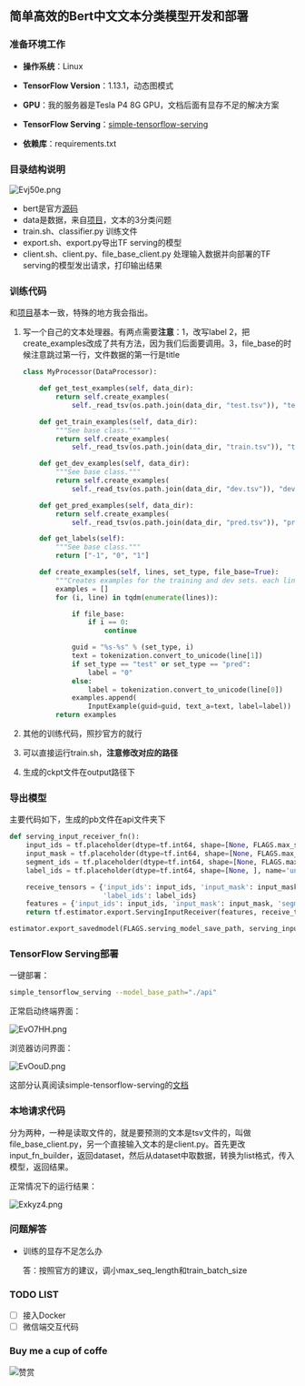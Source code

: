 ## 简单高效的Bert中文文本分类模型开发和部署

### 准备环境工作

- **操作系统**：Linux

- **TensorFlow Version**：1.13.1，动态图模式
- **GPU**：我的服务器是Tesla P4 8G GPU，文档后面有显存不足的解决方案
- **TensorFlow Serving**：[simple-tensorflow-serving](<https://stfs.readthedocs.io/en/latest/quick_start.html>)
- **依赖库**：requirements.txt

### 目录结构说明

![Evj50e.png](https://s2.ax1x.com/2019/05/20/Evj50e.png)

- bert是官方[源码](https://github.com/google-research/bert)
- data是数据，来自[项目](https://github.com/xmxoxo/BERT-train2deploy)，文本的3分类问题
- train.sh、classifier.py 训练文件
- export.sh、export.py导出TF serving的模型
- client.sh、client.py、file_base_client.py 处理输入数据并向部署的TF serving的模型发出请求，打印输出结果

### 训练代码

和[项目](https://github.com/xmxoxo/BERT-train2deploy)基本一致，特殊的地方我会指出。

1. 写一个自己的文本处理器。有两点需要**注意**：1，改写label 2，把create_examples改成了共有方法，因为我们后面要调用。3，file_base的时候注意跳过第一行，文件数据的第一行是title

   ```python
   class MyProcessor(DataProcessor):
   
       def get_test_examples(self, data_dir):
           return self.create_examples(
               self._read_tsv(os.path.join(data_dir, "test.tsv")), "test")
   
       def get_train_examples(self, data_dir):
           """See base class."""
           return self.create_examples(
               self._read_tsv(os.path.join(data_dir, "train.tsv")), "train")
   
       def get_dev_examples(self, data_dir):
           """See base class."""
           return self.create_examples(
               self._read_tsv(os.path.join(data_dir, "dev.tsv")), "dev")
   
       def get_pred_examples(self, data_dir):
           return self.create_examples(
               self._read_tsv(os.path.join(data_dir, "pred.tsv")), "pred")
   
       def get_labels(self):
           """See base class."""
           return ["-1", "0", "1"]
   
       def create_examples(self, lines, set_type, file_base=True):
           """Creates examples for the training and dev sets. each line is label+\t+text_a+\t+text_b """
           examples = []
           for (i, line) in tqdm(enumerate(lines)):
   
               if file_base:
                   if i == 0:
                       continue
   
               guid = "%s-%s" % (set_type, i)
               text = tokenization.convert_to_unicode(line[1])
               if set_type == "test" or set_type == "pred":
                   label = "0"
               else:
                   label = tokenization.convert_to_unicode(line[0])
               examples.append(
                   InputExample(guid=guid, text_a=text, label=label))
           return examples
   
   ```

2. 其他的训练代码，照抄官方的就行

3. 可以直接运行train.sh，**注意修改对应的路径**

4. 生成的ckpt文件在output路径下

### 导出模型

主要代码如下，生成的pb文件在api文件夹下

```python
def serving_input_receiver_fn():
    input_ids = tf.placeholder(dtype=tf.int64, shape=[None, FLAGS.max_seq_length], name='input_ids')
    input_mask = tf.placeholder(dtype=tf.int64, shape=[None, FLAGS.max_seq_length], name='input_mask')
    segment_ids = tf.placeholder(dtype=tf.int64, shape=[None, FLAGS.max_seq_length], name='segment_ids')
    label_ids = tf.placeholder(dtype=tf.int64, shape=[None, ], name='unique_ids')

    receive_tensors = {'input_ids': input_ids, 'input_mask': input_mask, 'segment_ids': segment_ids,
                       'label_ids': label_ids}
    features = {'input_ids': input_ids, 'input_mask': input_mask, 'segment_ids': segment_ids, "label_ids": label_ids}
    return tf.estimator.export.ServingInputReceiver(features, receive_tensors)

estimator.export_savedmodel(FLAGS.serving_model_save_path, serving_input_receiver_fn)
```

### TensorFlow Serving部署

一键部署：

```bash
simple_tensorflow_serving --model_base_path="./api"
```

正常启动终端界面：

![EvO7HH.png](https://s2.ax1x.com/2019/05/20/EvO7HH.png)

浏览器访问界面：

![EvOouD.png](https://s2.ax1x.com/2019/05/20/EvOouD.png)

这部分认真阅读simple-tensorflow-serving的[文档](<https://stfs.readthedocs.io/en/latest/quick_start.html>)

### 本地请求代码

分为两种，一种是读取文件的，就是要预测的文本是tsv文件的，叫做file_base_client.py，另一个直接输入文本的是client.py。首先更改input_fn_builder，返回dataset，然后从dataset中取数据，转换为list格式，传入模型，返回结果。

正常情况下的运行结果：

![Exkyz4.png](https://s2.ax1x.com/2019/05/20/Exkyz4.png)

### 问题解答

- 训练的显存不足怎么办

  答：按照官方的建议，调小max_seq_length和train_batch_size

### TODO LIST

- [ ] 接入Docker
- [ ] 微信端交互代码

### Buy me a cup of coffe 
![赞赏](https://s2.ax1x.com/2019/06/29/ZleBN9.md.png)
